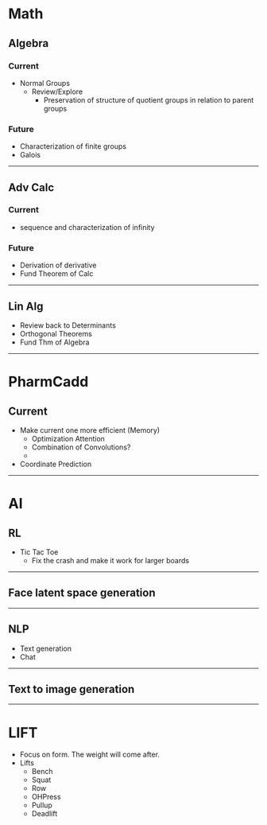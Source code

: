 # Math

## Algebra

### Current
* Normal Groups
	* Review/Explore
		* Preservation of structure of quotient groups in relation to parent groups

### Future
* Characterization of finite groups
* Galois

--------------------------------------


## Adv Calc

### Current
* sequence and characterization of infinity

### Future
* Derivation of derivative
* Fund Theorem of Calc

--------------------------------------


## Lin Alg

* Review back to Determinants
* Orthogonal Theorems
* Fund Thm of Algebra
 

--------------------------------------

# PharmCadd

## Current
* Make current one more efficient (Memory)
	* Optimization Attention
	* Combination of Convolutions?
	*
* Coordinate Prediction

--------------------------------------

# AI

## RL
* Tic Tac Toe
	* Fix the crash and make it work for larger boards

--------------------------------------

## Face latent space generation


--------------------------------------

## NLP
* Text generation
* Chat

--------------------------------------

## Text to image generation


--------------------------------------

# LIFT
* Focus on form. The weight will come after.
* Lifts
	* Bench
	* Squat
	* Row
	* OHPress
	* Pullup
	* Deadlift
